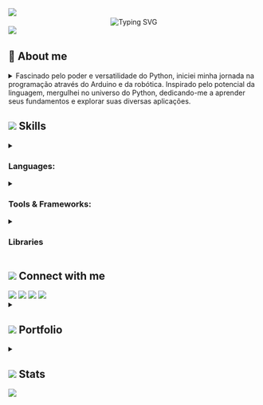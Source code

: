 <img src="https://user-images.githubusercontent.com/73097560/115834477-dbab4500-a447-11eb-908a-139a6edaec5c.gif">



<div align="center">
  <img src="https://readme-typing-svg.demolab.com?font=Fira+Code&weight=500&size=22&pause=1000&color=A901DB&center=true&vCenter=true&random=false&width=524&lines=%E2%8A%B9+Welcome+to+my+profile!+%E2%8A%B9+" alt="Typing SVG">
</div>



<img src="https://user-images.githubusercontent.com/73097560/115834477-dbab4500-a447-11eb-908a-139a6edaec5c.gif">



<!-- About-me -->
<div>
  <h2>💫 About me</h2>
  <div>
    <details>
      <summary>
        Fascinado pelo poder e versatilidade do Python, iniciei minha jornada na programação através do Arduino e da robótica. Inspirado pelo potencial da linguagem, mergulhei no universo do Python, dedicando-me a aprender seus fundamentos e explorar suas diversas aplicações.
      </summary>
      <details>
        <summary><h4>Minhas paixões:</h4></summary>
          <strong>Desenvolvimento de software:</strong> Criar programas que solucionam problemas, automatizam tarefas e facilitam a vida das pessoas me traz grande satisfação.
          </br></br>
          <strong>Automação:</strong> Encontro grande prazer em automatizar tarefas repetitivas, otimizando processos e liberando tempo para atividades mais criativas.
      </details>
      <details>
        <summary><h4>Aprendizado contínuo:</h4></summary>
          Minha jornada de aprendizado em Python tem sido enriquecedora e desafiadora. Dediquei-me a estudar tutoriais online, participar de cursos e workshops e desenvolver projetos pessoais para aprimorar minhas habilidades.
      </details>
      <details>
        <summary><h4>Objetivos ambiciosos:</h4></summary>
          <summary>Domínio do Python:</summary> Aspiro me tornar um programador Python proficiente e versátil, capaz de desenvolver soluções inovadoras e eficientes.
          </br>
          <summary>Contribuição à comunidade:</summary> Acredito na importância de compartilhar conhecimento e colaborar em projetos open-source, contribuindo para o crescimento da comunidade Python.
          </br>
          <summary>Impacto positivo:</summary> Pretendo utilizar minhas habilidades em Python para causar um impacto positivo no mundo, solucionando problemas e criando ferramentas úteis.
      </details>
      <details>
        <summary><h4>Habilidades complementares:</h4></summary>
          Forte capacidade de resolução de problemas e pensamento crítico.
          </br></br>
          Excelentes habilidades de comunicação e interpessoais.
          </br></br>
          Paixão por aprender e se adaptar a novas tecnologias.
          </br></br>
          Dedicação e persistência para superar desafios e alcançar meus objetivos.
      </details>
      <details>
        <summary><h4>Dedicação e entusiasmo:</h4></summary>
          Sou um entusiasta dedicado, sempre buscando aprender e crescer na área da programação. Acredito que a tecnologia e a programação são ferramentas poderosas que podem transformar o mundo, e estou ansioso para fazer parte dessa jornada.
      </details>
      <details>
        <summary><h4>Confiança e disponibilidade:</h4></summary>
          Estou confiante de que minhas habilidades e meu entusiasmo me tornarão um ativo valioso para qualquer equipe. Se você busca um programador Python dedicado e apaixonado, por favor, entre em contato.
      </details>
    </details>
  </div>
</div>



<!-- Skills -->
<div>
  <h2>
    <img src="https://media2.giphy.com/media/QssGEmpkyEOhBCb7e1/giphy.gif?cid=ecf05e47a0n3gi1bfqntqmob8g9aid1oyj2wr3ds3mg700bl&rid=giphy.gif" width ="25" />
    Skills
  </h2>
  <div>
    <details>
      <!-- Programming Languages -->
      <summary><h3>Languages:</h3></summary>
      <a href="https://www.python.org" target="_blank"><img src='https://github.com/user-attachments/assets/ab472791-6129-43d5-97ce-c860bb27e453' width ="45" alt='Python Logo'/></a>
      <a href="https://developer.mozilla.org/pt-BR/docs/Web/JavaScript" target="_blank"><img src='https://github.com/user-attachments/assets/041a272d-0e4c-47d8-b506-15ae32c7a3fa' width ="45" alt='Javascript Logo'/></a>
      <a href="https://www.typescriptlang.org" target="_blank"><img src='https://github.com/user-attachments/assets/0f60dcd1-e970-4f68-b963-02cdafddbd9b' width ="45" alt='Typescript Logo'/></a>
      <a href="https://developer.mozilla.org/pt-BR/docs/Web/HTML" target="_blank"><img src='https://github.com/user-attachments/assets/bfdbfcec-2f60-4144-999b-83c45bb188e7' width ="45" alt='HTML Logo'/></a>
      <a href="https://developer.mozilla.org/pt-BR/docs/Web/CSS" target="_blank"><img src='https://github.com/user-attachments/assets/b38fb9ba-f7ba-412c-a0d8-49de69bd60fd' width ="45" alt='CSS Logo'/></a>
      <a href="https://www.arduino.cc" target="_blank"><img src='https://github.com/user-attachments/assets/6e9e4560-7c89-4e34-b805-5f113d6393fb' width ="45" alt='Arduino Logo'/></a>
    </details>
    <details>
      <!-- Tools & Frameworks -->
      <summary><h3>Tools & Frameworks:</h3></summary>
      <a href="https://www.anaconda.com" target="_blank"><img src='https://github.com/user-attachments/assets/32042700-2064-40ed-86cc-47f510629379' width ="45" alt='Anaconda Logo'/></a>
      <a href="https://jupyter.org" target="_blank"><img src='https://github.com/user-attachments/assets/94f14724-9cdb-4025-abc8-015bde67e8bd' width ="45" alt='Jupyter Logo'/></a>
      <a href="https://vitejs.dev" target="_blank"><img src='https://github.com/user-attachments/assets/e1661c82-68b2-4a8a-b598-ed7b06bc4ce7' width ="45" alt='Vite Logo'/></a>
      <a href="https://www.jetbrains.com/pt-br/pycharm/" target="_blank"><img src='https://github.com/user-attachments/assets/9515bda8-50ca-486d-b033-4834bc658b84' width ="45" alt='Pycharm Logo'/></a>
      <a href="https://code.visualstudio.com" target="_blank"><img src='https://github.com/user-attachments/assets/66391eea-0872-406e-a4ff-59d5a16a14fa' width ="45" alt='VS Code Logo'/></a>
      <a href="https://react.dev" target="_blank"><img src='https://github.com/user-attachments/assets/a8a809a1-a89e-42d4-b481-cc72d0b04ea9' width ="45" alt='React Logo'/></a>
      <a href="https://tailwindcss.com" target="_blank"><img src='https://github.com/user-attachments/assets/e35d10ed-b330-426f-82c9-5eb83dfba05a' width ="45" alt='Tailwind Logo'/></a>
    </details>
    <details>
      <!-- Libraries -->
      <summary><h3>Libraries</h3></summary>
      <a href="https://pandas.pydata.org" target="_blank"><img src='https://github.com/user-attachments/assets/b1ab95c7-3080-4533-92f3-a004ce0956da' width ="45" alt='Pandas Logo'/></a>
      <a href="https://www.selenium.dev" target="_blank"><img src='https://github.com/user-attachments/assets/76aae124-e13d-4d4b-ad20-640dd27347a6' width ="45" alt='Selenium Logo'/></a>
      <a href="https://matplotlib.org" target="_blank"><img src='https://github.com/user-attachments/assets/76e3597e-1730-4356-89a9-c1f6423127c3' width ="45" alt='Matplotlib Logo'/></a>
      <a href="https://scikit-learn.org/stable/" target="_blank"><img src='https://github.com/user-attachments/assets/5d5afc00-5ee1-4ae4-a133-dc53cc652bb8' width ="45" alt='Scikit-learn Logo'/></a>
      <a href="https://plotly.com" target="_blank"><img src='https://github.com/user-attachments/assets/47b56c9a-cd61-49e7-976d-4d0d9cf1664c' width ="45" alt='Ploty Logo'/></a>
      <a href="https://www.djangoproject.com" target="_blank"><img src='https://github.com/user-attachments/assets/03f80f13-71c4-4cf4-ade6-2be166b27d2e' width ="45" alt='Django Logo'/></a>
      <a href="https://docs.pytest.org/en/stable/" target="_blank"><img src='https://github.com/user-attachments/assets/23cca888-791b-4d3b-b844-4cfca63b3135' width ="45" alt='Pytest Logo'/></a>
      <a href="https://flask.palletsprojects.com/en/3.0.x/" target="_blank"><img src='https://github.com/user-attachments/assets/1e1093cf-3f29-438a-a1e8-c949fe7c26fa' width ="45" alt='Flask Logo'/></a>
    </details>
  </div>
</div>



<!-- Connect -->
<div>
  <h2>
    <img src='https://github.com/user-attachments/assets/18de3bf8-19c3-42b3-9275-28dab2b71438' width ="35" />
    Connect with me
  </h2>
  <div>
    <!-- Email -->
    <a href = "mailto:rafaelvenet@gmail.com"><img loading="lazy" src="https://img.shields.io/badge/-Email-000?style=for-the-badge&color:FFF"></a>
    <!-- LinkedIn -->
    <a href="https://www.linkedin.com/in/rafael-peral-83438a278/" target="_blank"><img loading="lazy" src="https://img.shields.io/badge/-LinkedIn-000?style=for-the-badge&logo=linkedin&logoColor=A901DB&&color:FFF"></a>   
    <!-- Instagram -->
    <a href="https://www.instagram.com/rafaelvenet/" target="_blank"><img loading="lazy" src="https://img.shields.io/badge/-Instagram-000?style=for-the-badge&logo=instagram&logoColor=A901DB&&color:FFF"></a>
    <!-- Connect -->
    <a href="https://t.me/RafaelPeral" target="_blank"><img loading="lazy" src="https://img.shields.io/badge/-Telegram-000?style=for-the-badge&logo=instagram&logoColor=A901DB&&color:FFF"></a>
  </div>
</div>



<!-- Portfolio -->
<details>
  <summary><h2>
    <img src="https://media4.giphy.com/media/SHjOSDkKZ18qOHA5B5/giphy.gif?cid=ecf05e472dn9ibwtf9czm1rfs7icyz2avlb8pph666unq8pj&ep=v1_stickers_search&rid=giphy.gif" width ="35">
    Portfolio
  </h2></summary>
  <div>
    fygvh
  </div>
</details>



<!-- Stats -->
<details>
  <summary><h2>
    <img src="https://media.giphy.com/media/iY8CRBdQXODJSCERIr/giphy.gif" width="35"/>
    Stats
  </h2></summary>
  <!-- GitHub Stats -->
  <div align="center">
    <img src="https://github-readme-stats.vercel.app/api?username=RafaelPeral&hide_title=false&hide_rank=false&show_icons=true&include_all_commits=true&count_private=true&disable_animations=false&theme=midnight-purple&locale=en&hide_border=false&order=1" height="150" alt="stats graph"  />
    <img src="https://streak-stats.demolab.com?user=RafaelPeral&locale=en&mode=daily&theme=midnight-purple&hide_border=false&border_radius=5&order=3" height="150" alt="streak graph"  />
    <img src="https://github-readme-stats.vercel.app/api/top-langs?username=RafaelPeral&locale=en&hide_title=false&layout=compact&card_width=320&langs_count=5&theme=midnight-purple&hide_border=false&order=2" height="150" alt="languages graph"  />
  </div>
  <!-- Cobrinha -->
  <picture align="center">
    <source media="(prefers-color-scheme: dark)" srcset="https://raw.githubusercontent.com/RafaelPeral/RafaelPeral/output/github-contribution-grid-snake-dark.svg">
    <source media="(prefers-color-scheme: dark)" srcset="https://raw.githubusercontent.com/RafaelPeral/RafaelPeral/output/github-contribution-grid-snake-dark.svg">
    <img align="center" alt="github contribution grid snake animation" src="https://raw.githubusercontent.com/RafaelPeral/RafaelPeral/output/github-contribution-grid-snake.svg">
  </picture>
</details>



<img src="https://user-images.githubusercontent.com/73097560/115834477-dbab4500-a447-11eb-908a-139a6edaec5c.gif">